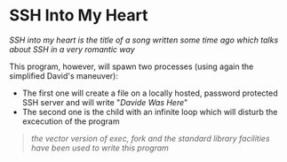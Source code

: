 # SSH Into My Heart

*SSH into my heart is the title of a song written some time ago which talks about SSH in a very romantic way*

This program, however, will spawn two processes (using again the simplified David's maneuver):
* The first one will create a file on a locally hosted, password protected SSH server and will write "*Davide Was Here*"
* The second one is the child with an infinite loop which will disturb the excecution of the program

> *the vector version of exec, fork and the standard library facilities have been used to write this program*